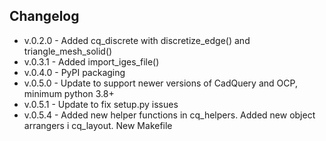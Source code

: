 ## Changelog

- v.0.2.0 - Added cq_discrete with discretize_edge() and triangle_mesh_solid()
- v.0.3.1 - Added import_iges_file()
- v.0.4.0 - PyPI packaging
- v.0.5.0 - Update to support newer versions of CadQuery and OCP, minimum python 3.8+
- v.0.5.1 - Update to fix setup.py issues
- v.0.5.4 - Added new helper functions in cq_helpers. Added new object arrangers i cq_layout. New Makefile
